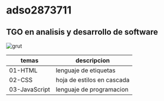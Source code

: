 # adso2873711
## TGO en analisis y desarrollo de software

![grut](https://www.google.com/search?q=grut&tbm=isch&hl=es-419&chips=q:grut,g_1:tierno:-Eta0W974qw%3D,online_chips:pantalla+de:S3HJ7XLBYWg%3D,online_chips:groot+kawaii:kQOsywjsxLE%3D&sa=X&ved=2ahUKEwiPhsCkx5mEAxUHuokEHbH5BUUQ4lYoBXoECAEQQg&biw=1903&bih=919#imgrc=IBhNjW3-WkBbKM)

|temas|descripcion|
|-----|-----------|
|01-HTML|lenguaje de etiquetas|
|02-CSS|hoja de estilos en cascada|
|03-JavaScript|lenguaje de programacion|

